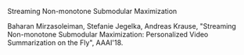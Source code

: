 Streaming Non-monotone Submodular Maximization

Baharan Mirzasoleiman, Stefanie Jegelka, Andreas Krause, "Streaming Non-monotone Submodular Maximization: Personalized Video Summarization on the Fly", AAAI'18.

